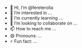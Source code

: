 - 👋 Hi, I’m @fereterolia
- 👀 I’m interested in ...
- 🌱 I’m currently learning ...
- 💞️ I’m looking to collaborate on ...
- 📫 How to reach me ...
- 😄 Pronouns: ...
- ⚡ Fun fact: ...

<!---
fereterolia/fereterolia is a ✨ special ✨ repository because its `README.md` (this file) appears on your GitHub profile.
You can click the Preview link to take a look at your changes.
--->
